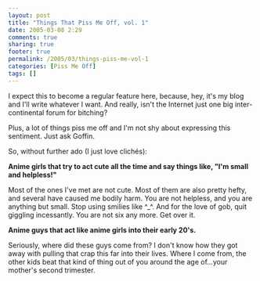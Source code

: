 ```yaml
---
layout: post
title: "Things That Piss Me Off, vol. 1"
date: 2005-03-08 2:29
comments: true
sharing: true
footer: true
permalink: /2005/03/things-piss-me-vol-1
categories: [Piss Me Off]
tags: []
---
```

I expect this to become a regular feature here, because, hey, it's my blog and I'll write whatever I want.  And really, isn't the Internet just one big inter-continental forum for bitching?

Plus, a lot of things piss me off and I'm not shy about expressing this sentiment.  Just ask Goffin.

So, without further ado (I just love clichés):

<b>Anime girls that try to act cute all the time and say things like, "I'm small and helpless!"</b>

Most of the ones I've met are not cute.  Most of them are also pretty hefty, and several have caused me bodily harm.  You are not helpless, and you are anything but small.  Stop using smilies like ^_^.  And for the love of gob, quit giggling incessantly.  You are not six any more.  Get over it.

<b>Anime guys that act like anime girls into their early 20's.</b>

Seriously, where did these guys come from?  I don't know how they got away with pulling that crap this far into their lives.  Where I come from, the other kids beat that kind of thing out of you around the age of...your mother's second trimester.
